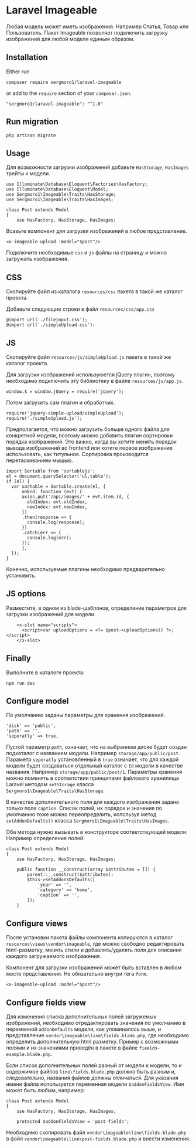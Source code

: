 # Laravel Imageable
Любая модель может иметь изображения. Например Статья, Товар или Пользователь. Пакет Imageable позволяет подключить загрузку изображений для любой модели единым образом.

## Installation
Either run
```
composer require sergmoro1/laravel-imageable
```

or add to the `require` section of your `composer.json`.
```
"sergmoro1/laravel-imageable": "^1.0"
```

## Run migration
```
php artisan migrate
```

## Usage
Для возможности загрузки изображений добавьте `HasStorage`, `HasImages` трейты к модели.
```
use Illuminate\Database\Eloquent\Factories\HasFactory;
use Illuminate\Database\Eloquent\Model;
use Sergmoro1\Imageable\Traits\HasStorage;
use Sergmoro1\Imageable\Traits\HasImages;

class Post extends Model
{
    use HasFactory, HasStorage, HasImages;
```
Всавьте компонент для загрузки изображений в любое представление.
```
<x-imageable-upload :model="$post"/>
```
Подключите необходимые `css` и `js` файлы на страницу и можно загружать изображения.

## CSS
Скопируйте файл из каталога `resources/css` пакета в такой же каталог проекта.

Добавьте следующие строки в файл `resources/css/app.css`
```
@import url('./fileinput.css');
@import url('./simpleUpload.css');
```

## JS
Скопируйте файл `resources/js/simpleUpload.js` пакета в такой же каталог проекта.

Для загрузки изображений используюется jQuery плагин, поэтому необходимо подключить эту библиотеку в файле `resources/js/app.js`.
```
window.$ = window.jQuery = require('jquery');
```

Потом загрузить сам плагин и обработчик.
```
require('jquery-simple-upload/simpleUpload');
require('./simpleUpload.js');
```

Предполагается, что можно загрузить больше одного файла для конкретной модели, поэтому можно добавить плагин сортировки порядка изображений. Это важно, когда вы хотите менять порядок вывода изображений во frontend или хотите первое изображение использовать, как титульное. Сортировка производится перетаскиванием мышью.
```
import Sortable from 'sortablejs';
el = document.querySelector('ul.table');
if (el) {
  var sortable = Sortable.create(el, {
	  onEnd: function (evt) {
      axios.put('/api/images/' + evt.item.id, {
        oldIndex: evt.oldIndex,
        newIndex: evt.newIndex,
      })
      .then(response => {
        console.log(response);
      })
      .catch(err => {
        console.log(err);
      });
	  },    
  });
}
```
Конечно, используемые плагины необходимо предварительно установить. 

## JS options

Разместите, в одном из blade-шаблонов, определение параметров для загрузки изображений для модели.
```
    <x-slot name="scripts">
      <script>var uploadOptions = <?= $post->uploadOptions() ?>;</script>
    </x-slot>
```

## Finally
Выполните в каталоге проекта:
```
npm run dev
```

## Configure model
По умолчанию заданы параметры для хранения изображений.
```
'disk' => 'public',
'path' => '',
'seperatly' => true,
```
Пустой параметр `path`, означает, что на выбранном диске будет создан подкаталог с названием модели. Например `storage/app/public/post`. Параметр `seperatly` установленный в `true` означает, что для каждой модели будет создаваться отдельный каталог с `Id` модели в качестве названия. Например `storage/app/public/post/1`.
Параметры хранения можно поменять в соответствии принципами файлового хранилища Laravel методом `setStorage` класса `Sergmoro1\Imageable\Traits\HasStorage`.

В качестве дополнительного поля для каждого изображения задано только поле `caption`. Список полей, их порядок и значения по умолчанию тоже можно переопределить, используя метод `setAddonDefaults()` класса `Sergmoro1\Imageable\Traits\HasImages`.

Оба метода нужно вызывать в конструкторе соответствующей модели. Например определение полей:
```
class Post extends Model
{
    use HasFactory, HasStorage, HasImages;
    
    public function __construct(array $attributes = []) {
        parent::__construct($attributes);
        $this->setAddonsDefaults([
            'year' => '',
            'category' => 'home',
            'caption' => '',
        ]);
    }
```

## Configure views
После установки пакета файлы компонента копируются в каталог `resources\views\vendor\imageable`, где можно свободно редактировать html-разметку, менять стили и добавлять/удалять поля для описания каждого загружаемого изображения.

Компонент для загрузки изображений может быть вставлен в любом месте представления. Не обязательно внутри тега `form`.

```
<x-imageable-upload :model="$post"/>
```

## Configure fields view
Для изменения списка дополнительных полей загружемых изображений, необходимо отредактировать значения по умолчанию в переменной `addonDefaults` модели, как упоминалось выше, и представление `vendor\imageable\line\fields.blade.php`, где необходимо определить дополнительную html разметку. Пример с возможными полями и их значениями приведён в пакете в файле `fiealds-example.blade.php`.

Если список дополнительных полей разный от модели к модели, то и содержимое файлов `line\fields.blade.php` должно быть разным и, следовательно, названия файлов должны отличаться. Для указания имени файла используется переменная модели `$addonFieldsView`. Имя может быть любым, например:
```
class Post extends Model
{
    use HasFactory, HasStorage, HasImages;

    protected $addonFieldsView = 'post-fields';
``` 

Необходимо скопировать файл `vendor\imageable\line\fields.blade.php` в файл `vendor\imageable\line\post-fields.blade.php` и внести изменения.

